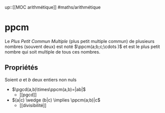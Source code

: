 up::[[MOC arithmétique]]
#maths/arithmétique 
# ppcm
Le _Plus Petit Commun Multiple_ (plus petit multiple commun) de plusieurs nombres (souvent deux) est noté $\ppcm(a;b;c;\cdots )$ et est le plus petit nombre qui soit multiple de tous ces nombres.


## Propriétés 
Soient $a$ et $b$ deux entiers non nuls
 - $\pgcd(a,b)\times\ppcm(a,b)=|ab|$
     - [[pgcd]]
 - $(a|c) \wedge (b|c) \implies \ppcm(a;b)|c$
     - [[divisibilité]]

